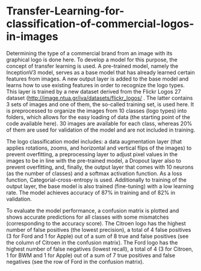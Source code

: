 # Transfer-Learning-for-classification-of-commercial-logos-in-images
Determining the type of a commercial brand from an image with its graphical logo is done here. To develop a model for this purpose, the concept of transfer learning is used. A pre-trained model, namely the InceptionV3 model, serves as a base model that has already learned certain features from images. A new output layer is added to the base model and learns how to use existing features in order to recognize the logo types. This layer is trained by a new dataset derived from the Flickr Logos 27 dataset (http://image.ntua.gr/iva/datasets/flickr_logos/ . The latter contains 3 sets of images and one of them, the so-called training set, is used here. It is preprocessed to organize the images from 10 classes (logo types) into folders, which allows for the easy loading of data (the starting point of the code available here). 30 images are available for each class, whereas 20% of them are used for validation of the model and are not included in training. 

The logo classification model includes: a data augmentation layer (that applies rotations, zooms, and horizontal and vertical flips of the images) to prevent overfitting, a preprocessing layer to adjust pixel values in the images to be in line with the pre-trained model, a Dropout layer also to prevent overfitting, and, finally, the output layer that comes with 10 neurons (as the number of classes) and a softmax activation function. As a loss function, Categorial-cross-entropy is used. Additionally to training of the output layer, the base model is also trained (fine-tuning) with a low learning rate. The model achieves accuracy of 87% in training and of 82% in validation.

To evaluate the model performance, a confusion matrix is plotted and shows accurate predictions for all classes with some mismatches (corresponding to the accuracy score). The Citroen logo has the highest number of false positives (the lowest precision), a total of 4 false positives (3 for Ford and 1 for Apple) out of a sum of 8 true and false positives (see the column of Citroen in the confusion matrix). The Ford logo has the highest number of false negatives (lowest recall), a total of 4 (3 for Citroen, 1 for BWM and 1 for Apple) out of a sum of 7 true positives and false negatives (see the row of Ford in the confusion matrix). 
